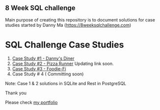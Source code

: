 ## 8 Week SQL challenge
 
 Main purpose of creating this repository is to document solutions for case studies started by Danny Ma (https://8weeksqlchallenge.com)
 

 
 # SQL Challenge Case Studies
 1. [Case Study #1 - Danny's Diner](https://github.com/sumedhadewan/8-week-sql-challenge/tree/main/case-study-1)
 2. [Case Study #2 - Pizza Runner](https://nbviewer.org/github/sumedhadewan/8-week-sql-challenge/blob/main/case_study_2_pizza_part_1.ipynb) Updating link soon.
 3. [Case Study #3 - Foodie-Fi](https://github.com/sumedhadewan/8-week-sql-challenge/tree/main/case-study-3)
 4. Case Study # 4 ( Committing soon)
 
 
Note: Case 1 & 2 solutions in SQLite and Rest in PostgreSQL

Thank you 

Please check [my portfolio](https://sumedhadewan.github.io/portfolio/)
